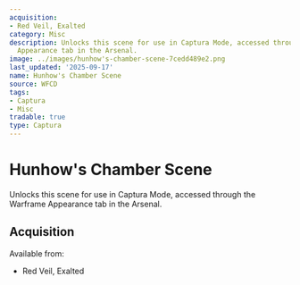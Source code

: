 ```yaml
---
acquisition:
- Red Veil, Exalted
category: Misc
description: Unlocks this scene for use in Captura Mode, accessed through the Warframe
  Appearance tab in the Arsenal.
image: ../images/hunhow's-chamber-scene-7cedd489e2.png
last_updated: '2025-09-17'
name: Hunhow's Chamber Scene
source: WFCD
tags:
- Captura
- Misc
tradable: true
type: Captura
---
```


# Hunhow's Chamber Scene

Unlocks this scene for use in Captura Mode, accessed through the Warframe Appearance tab in the Arsenal.

## Acquisition

Available from:
- Red Veil, Exalted

